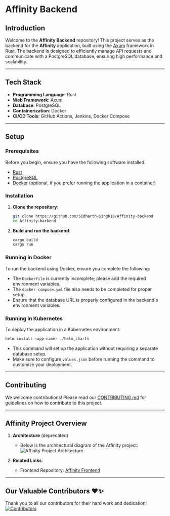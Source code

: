 # Affinity Backend

## Introduction
Welcome to the **Affinity Backend** repository! This project serves as the backend for the **Affinity** application, built using the [Axum](https://github.com/tokio-rs/axum) framework in Rust. The backend is designed to efficiently manage API requests and communicate with a PostgreSQL database, ensuring high performance and scalability.

---

## Tech Stack
- **Programming Language**: Rust
- **Web Framework**: Axum
- **Database**: PostgreSQL
- **Containerization**: Docker
- **CI/CD Tools**: GitHub Actions, Jenkins, Docker Compose

---

## Setup

### Prerequisites
Before you begin, ensure you have the following software installed:
- [Rust](https://www.rust-lang.org/tools/install)
- [PostgreSQL](https://www.postgresql.org/)
- [Docker](https://www.docker.com/) (optional, if you prefer running the application in a container)

### Installation

1. **Clone the repository**:
   ```bash
   git clone https://github.com/Sidharth-Singh10/Affinity-backend
   cd Affinity-backend
   ```

2. **Build and run the backend**:
   ```bash
   cargo build
   cargo run
   ```

### Running in Docker
To run the backend using Docker, ensure you complete the following:
- The `Dockerfile` is currently incomplete; please add the required environment variables.
- The `docker-compose.yml` file also needs to be completed for proper setup.
- Ensure that the database URL is properly configured in the backend's environment variables.

### Running in Kubernetes
To deploy the application in a Kubernetes environment:
```bash
helm install <app-name> ./helm_charts
```
- This command will set up the application without requiring a separate database setup.
- Make sure to configure `values.json` before running the command to customize your deployment.

---

## Contributing
We welcome contributions! Please read our [CONTRIBUTING.md](https://github.com/Sidharth-Singh10/Affinity-backend/blob/main/CONTRIBUTING.md) for guidelines on how to contribute to this project.

---

## Affinity Project Overview

1. **Architecture** (deprecated)
   - Below is the architectural diagram of the Affinity project:
   ![Affinity Project Architecture](https://github.com/user-attachments/assets/402a9b69-eccd-478b-9c0e-50810200c28d)

2. **Related Links**:
   - Frontend Repository: [Affinity Frontend](https://github.com/rishyym0927/Affinity_frontend)

---

## Our Valuable Contributors ❤️✨

Thank you to all our contributors for their hard work and dedication!  
[![Contributors](https://contrib.rocks/image?repo=Sidharth-Singh10/Affinity-backend)](https://github.com/Sidharth-Singh10/Affinity-backend/graphs/contributors)
